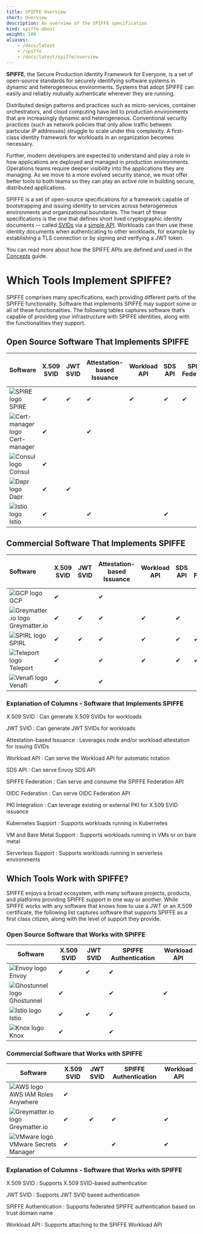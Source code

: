 ```yaml
---
title: SPIFFE Overview
short: Overview
description: An overview of the SPIFFE specification
kind: spiffe-about
weight: 100
aliases:
    - /docs/latest
    - /spiffe
    - /docs/latest/spiffe/overview
---
```


**SPIFFE**, the Secure Production Identity Framework for Everyone, is a set of open-source standards for securely identifying software systems in dynamic and heterogeneous environments. Systems that adopt SPIFFE can easily and reliably mutually authenticate wherever they are running.

Distributed design patterns and practices such as micro-services, container orchestrators, and cloud computing have led to production environments that are increasingly dynamic and heterogeneous. Conventional security practices (such as network policies that only allow traffic between particular IP addresses) struggle to scale under this complexity. A first-class identity framework for workloads in an organization becomes necessary.

Further, modern developers are expected to understand and play a role in how applications are deployed and managed in production environments. Operations teams require deeper visibility into the applications they are managing. As we move to a more evolved security stance, we must offer better tools to both teams so they can play an active role in building secure, distributed applications.

SPIFFE is a set of open-source specifications for a framework capable of bootstrapping and issuing identity to services across heterogeneous environments and organizational boundaries. The heart of these specifications is the one that defines short lived cryptographic identity documents -- called [SVIDs](/docs/latest/spiffe/concepts/#spiffe-verifiable-identity-document-svid) via a [simple API](/docs/latest/spiffe/concepts/#spiffe-workload-api). Workloads can then use these identity documents when authenticating to other workloads, for example by establishing a TLS connection or by signing and verifying a JWT token.

You can read more about how the SPIFFE APIs are defined and used in the [Concepts](/docs/latest/spiffe/concepts/) guide.

<!-- The following static tables replace the old method of importing implementer and tool data using {{< spiffe/issuers >}} and {{< spiffe/consumers >}} -->

# Which Tools Implement SPIFFE?

SPIFFE comprises many specifications, each providing different parts of the SPIFFE functionality. Software that implements SPIFFE may support some or all of these functionalities. The following tables captures software that’s capable of providing your infrastructure with SPIFFE identities, along with the functionalities they support.

## Open Source Software That Implements SPIFFE

| Software | X.509 SVID | JWT SVID | Attestation-based Issuance | Workload API | SDS API | SPIFFE Federation | OIDC Federation | PKI Integration | Kubernetes Support | VM and Bare Metal Support | Serverless Support |
|:----------------------------------------------------------------------------|---|---|---|---|---|---|---|---|---|---|------|
| ![SPIRE logo](/img/logos/spire/stacked/color/spire-stacked-color.svg) SPIRE | ✔ | ✔ | ✔ | ✔ | ✔ | ✔ | ✔ | ✔ | ✔ | ✔ | ✔    |
| ![Cert-manager logo](/img/logos/cert-manager.png) Cert-manager              | ✔ |   | ✔ |   |   |   |   | ✔ | ✔ |   |      |
| ![Consul logo](/img/logos/consul.svg) Consul                                | ✔ |   |   |   |   |   |   | ✔ | ✔ | ✔ | Beta |
| ![Dapr logo](/img/logos/Dapr_logo.svg) Dapr                                 | ✔ | ✔ |   |   |   |   |   | ✔ | ✔ | ✔ |      |
| ![Istio logo](/img/logos/istio.svg) Istio                                   | ✔ |   | ✔ |   | ✔ |   |   | ✔ | ✔ | ✔ |      |

## Commercial Software That Implements SPIFFE

| Software | X.509 SVID | JWT SVID | Attestation-based Issuance | Workload API | SDS API | SPIFFE Federation | OIDC Federation | PKI Integration | Kubernetes Support | VM and Bare Metal Support | Serverless Support |
|:--------------------------------------------------------------------|---|---|---|---|---|---|---|---|---|---|---|
| ![GCP logo](/img/logos/google-cloud.png) GCP                        | ✔ |   | ✔ |   |   |   |   | ✔ | ✔ | ✔ |   |
| ![Greymatter.io logo](/img/logos/Greymatter-logo.svg) Greymatter.io | ✔ | ✔ | ✔ | ✔ | ✔ |   |   | ✔ | ✔ | ✔ | ✔ |
| ![SPIRL logo](/img/logos/SPIRL-logo.svg) SPIRL                      | ✔ | ✔ | ✔ | ✔ | ✔ | ✔ | ✔ | ✔ | ✔ | ✔ | ✔ |
| ![Teleport logo](/img/logos/teleport_logo.svg) Teleport             | ✔ |   | ✔ | ✔ | ✔ | ✔ |   |   | ✔ | ✔ |   |
| ![Venafi logo](/img/logos/Venafi-logo.svg) Venafi                   | ✔ |   | ✔ |   |   |   |   |   | ✔ | ✔ |   |

### Explanation of Columns - Software that Implements SPIFFE

X.509 SVID
: Can generate X.509 SVIDs for workloads

JWT SVID
: Can generate JWT SVIDs for workloads

Attestation-based Issuance
: Leverages node and/or workload attestation for issuing SVIDs

Workload API
: Can serve the Workload API for automatic rotation

SDS API
: Can serve Envoy SDS API

SPIFFE Federation
: Can serve and consume the SPIFFE Federation API

OIDC Federation
: Can serve OIDC Federation API

PKI Integration
: Can leverage existing or external PKI for X.509 SVID issuance

Kubernetes Support
: Supports workloads running in Kubernetes

VM and Bare Metal Support
: Supports workloads running in VMs or on bare metal

Serverless Support
: Supports workloads running in serverless environments

## Which Tools Work with SPIFFE?

SPIFFE enjoys a broad ecosystem, with many software projects, products, and platforms providing SPIFFE support in one way or another. While SPIFFE works with any software that knows how to use a JWT or an X.509 certificate, the following list captures software that supports SPIFFE as a first class citizen, along with the level of support they provide.

### Open Source Software that Works with SPIFFE

| Software | X.509 SVID | JWT SVID | SPIFFE Authentication | Workload API |
|------------------------------------------------------|---|---|---|---|
| ![Envoy logo](/img/logos/envoy.svg) Envoy            | ✔ | ✔ | ✔ |   |
| ![Ghostunnel logo](/img/logos/square.jpg) Ghostunnel | ✔ |   | ✔ | ✔ |
| ![Istio logo](/img/logos/istio.svg) Istio            | ✔ | ✔ | ✔ |   |
| ![Knox logo](/img/logos/pinterest.png) Knox          | ✔ |   | ✔ |   |

### Commercial Software that Works with SPIFFE

| Software | X.509 SVID | JWT SVID | SPIFFE Authentication | Workload API |
|-----------------------------------------------------------------------------|---|---|---|---|
| ![AWS logo](/img/logos/Amazon-Web-Services-logo.svg) AWS IAM Roles Anywhere | ✔ |   |   |   |
| ![Greymatter.io logo](/img/logos/Greymatter-logo.svg) Greymatter.io         | ✔ | ✔ | ✔ | ✔ |
| ![VMware logo](/img/logos/VMware-Inc.-logo.svg) VMware Secrets Manager      | ✔ |   | ✔ | ✔ |

### Explanation of Columns - Software that Works with SPIFFE

X.509 SVID
: Supports X.509 SVID-based authentication

JWT SVID
: Supports JWT SVID based authentication

SPIFFE Authentication
: Supports federated SPIFFE authentication based on trust domain name

Workload API
: Supports attaching to the SPIFFE Workload API
